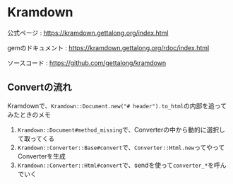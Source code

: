 # Kramdown

公式ページ
: https://kramdown.gettalong.org/index.html

gemのドキュメント
: https://kramdown.gettalong.org/rdoc/index.html

ソースコード
: https://github.com/gettalong/kramdown

## Convertの流れ
Kramdownで、`Kramdown::Document.new("# header").to_html`の内部を追ってみたときのメモ

1. `Kramdown::Document#method_missing`で、Converterの中から動的に選択して取ってくる
2. `Kramdown::Converter::Base#convert`で、`Converter::Html.new`ってやってConverterを生成
3. `Kramdown::Converter::Html#convert`で、sendを使って`converter_*`を呼んでいく


